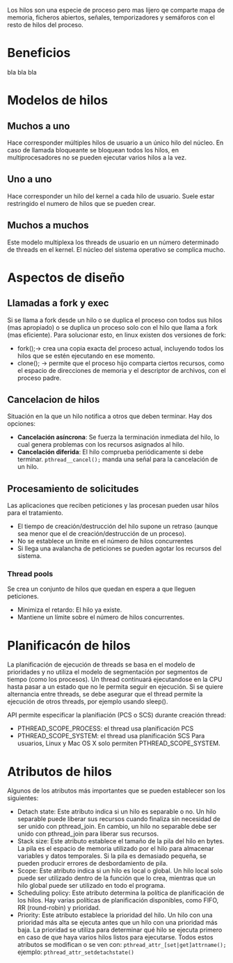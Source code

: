 Los hilos son una especie de proceso pero mas lijero qe comparte mapa de memoria, ficheros abiertos, señales, temporizadores y semáforos con el resto de hilos del proceso.
# Beneficios
bla bla bla

# Modelos de hilos
## Muchos a uno
Hace corresponder múltiples hilos de usuario a un único hilo del núcleo.
En caso de llamada bloqueante se bloquean todos los hilos, en multiprocesadores no se pueden ejecutar varios hilos a la vez.

## Uno a uno
Hace corresponder un hilo del kernel a cada hilo de usuario.
Suele estar restringido el numero de hilos que se pueden crear.

## Muchos a muchos
Este modelo multiplexa los threads de usuario en un número determinado de threads en el kernel.
El núcleo del sistema operativo se complica mucho.

# Aspectos de diseño
## Llamadas a fork y exec
 Si se llama a fork desde un hilo o se duplica el proceso con todos sus hilos (mas apropiado) o se duplica un proceso solo con el hilo que llama a fork (mas eficiente).
 Para solucionar esto, en linux existen dos versiones de fork:
 - fork();-> crea una copia exacta del proceso actual, incluyendo todos los hilos que se estén ejecutando en ese momento.
 - clone(); -> permite que el proceso hijo comparta ciertos recursos, como el espacio de direcciones de memoria y el descriptor de archivos, con el proceso padre.

## Cancelacion de hilos
Situación en la que un hilo notifica a otros que deben terminar.
Hay dos opciones:
- **Cancelación asíncrona**: Se fuerza la terminación inmediata del hilo, lo cual genera problemas con los recursos asignados al hilo.
- **Cancelación diferida**: El hilo comprueba periódicamente si debe terminar.
`pthread__cancel();` manda una señal para la cancelación de un hilo.
 
## Procesamiento de solicitudes
Las aplicaciones que reciben peticiones y las procesan pueden usar hilos para el tratamiento.
- El tiempo de creación/destrucción del hilo supone un retraso (aunque sea menor que el de creación/destrucción de un proceso).
- No se establece un límite en el número de hilos concurrentes
- Si llega una avalancha de peticiones se pueden agotar los recursos del sistema.
### Thread pools
Se crea un conjunto de hilos que quedan en espera a que lleguen peticiones.
- Minimiza el retardo: El hilo ya existe.
- Mantiene un límite sobre el número de hilos concurrentes.
# Planificacón de hilos
La planificación de ejecución de threads se basa en el modelo de prioridades y no utiliza el modelo de segmentación por segmentos de tiempo (como los procesos).
Un thread continuará ejecutandose en la CPU hasta pasar a un estado que no le permita seguir en ejecución.
Si se quiere alternancia entre threads, se debe asegurar que el thread permite la ejecución de otros threads, por ejemplo usando sleep().

API permite especificar la planifiación (PCS o SCS) durante creación thread:
- PTHREAD_SCOPE_PROCESS: el thread usa planificación PCS
- PTHREAD_SCOPE_SYSTEM: el thread usa planificación SCS
Para usuarios, Linux y Mac OS X solo permiten PTHREAD_SCOPE_SYSTEM.

# Atributos de  hilos
Algunos de los atributos más importantes que se pueden establecer son los siguientes:
-  Detach state: Este atributo indica si un hilo es separable o no. Un hilo separable puede liberar sus recursos cuando finaliza sin necesidad de ser unido con pthread_join. En cambio, un hilo no separable debe ser unido con pthread_join para liberar sus recursos.
- Stack size: Este atributo establece el tamaño de la pila del hilo en bytes. La pila es el espacio de memoria utilizado por el hilo para almacenar variables y datos temporales. Si la pila es demasiado pequeña, se pueden producir errores de desbordamiento de pila.
-  Scope: Este atributo indica si un hilo es local o global. Un hilo local solo puede ser utilizado dentro de la función que lo crea, mientras que un hilo global puede ser utilizado en todo el programa.
-  Scheduling policy: Este atributo determina la política de planificación de los hilos. Hay varias políticas de planificación disponibles, como FIFO, RR (round-robin) y prioridad.
-  Priority: Este atributo establece la prioridad del hilo. Un hilo con una prioridad más alta se ejecuta antes que un hilo con una prioridad más baja. La prioridad se utiliza para determinar qué hilo se ejecuta primero en caso de que haya varios hilos listos para ejecutarse.
Todos estos atributos se modifican o se ven con:
`pthread_attr_[set|get]attrname();`
ejemplo: `pthread_attr_setdetachstate()`